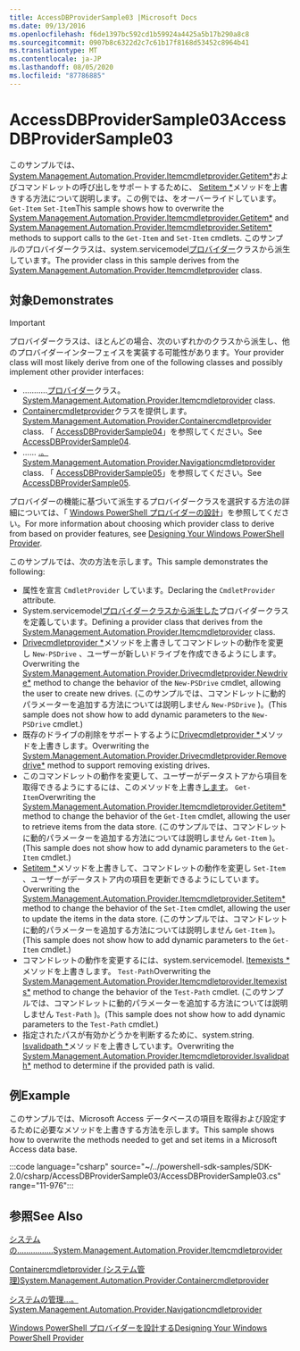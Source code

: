 ```yaml
---
title: AccessDBProviderSample03 |Microsoft Docs
ms.date: 09/13/2016
ms.openlocfilehash: f6de1397bc592cd1b59924a4425a5b17b290a8c8
ms.sourcegitcommit: 0907b8c6322d2c7c61b17f8168d53452c8964b41
ms.translationtype: MT
ms.contentlocale: ja-JP
ms.lasthandoff: 08/05/2020
ms.locfileid: "87786885"
---
```

# <a name="accessdbprovidersample03"></a><span data-ttu-id="3acd9-102">AccessDBProviderSample03</span><span class="sxs-lookup"><span data-stu-id="3acd9-102">AccessDBProviderSample03</span></span>

<span data-ttu-id="3acd9-103">このサンプルでは、 [System.Management.Automation.Provider.Itemcmdletprovider.Getitem\*](/dotnet/api/System.Management.Automation.Provider.ItemCmdletProvider.GetItem)およびコマンドレットの呼び出しをサポートするために、 [Setitem \*](/dotnet/api/System.Management.Automation.Provider.ItemCmdletProvider.SetItem)メソッドを上書きする方法について説明します。この例では、をオーバーライドしています。 `Get-Item` `Set-Item`</span><span class="sxs-lookup"><span data-stu-id="3acd9-103">This sample shows how to overwrite the [System.Management.Automation.Provider.Itemcmdletprovider.Getitem\*](/dotnet/api/System.Management.Automation.Provider.ItemCmdletProvider.GetItem) and [System.Management.Automation.Provider.Itemcmdletprovider.Setitem\*](/dotnet/api/System.Management.Automation.Provider.ItemCmdletProvider.SetItem) methods to support calls to the `Get-Item` and `Set-Item` cmdlets.</span></span> <span data-ttu-id="3acd9-104">このサンプルのプロバイダークラスは、system.servicemodel[プロバイダー](/dotnet/api/System.Management.Automation.Provider.ItemCmdletProvider)クラスから派生しています。</span><span class="sxs-lookup"><span data-stu-id="3acd9-104">The provider class in this sample derives from the [System.Management.Automation.Provider.Itemcmdletprovider](/dotnet/api/System.Management.Automation.Provider.ItemCmdletProvider) class.</span></span>

## <a name="demonstrates"></a><span data-ttu-id="3acd9-105">対象</span><span class="sxs-lookup"><span data-stu-id="3acd9-105">Demonstrates</span></span>

> [!IMPORTANT]
> <span data-ttu-id="3acd9-106">プロバイダークラスは、ほとんどの場合、次のいずれかのクラスから派生し、他のプロバイダーインターフェイスを実装する可能性があります。</span><span class="sxs-lookup"><span data-stu-id="3acd9-106">Your provider class will most likely derive from one of the following classes and possibly implement other provider interfaces:</span></span>
>
> - <span data-ttu-id="3acd9-107">...........[プロバイダー](/dotnet/api/System.Management.Automation.Provider.ItemCmdletProvider)クラス。</span><span class="sxs-lookup"><span data-stu-id="3acd9-107">[System.Management.Automation.Provider.Itemcmdletprovider](/dotnet/api/System.Management.Automation.Provider.ItemCmdletProvider) class.</span></span>
> - <span data-ttu-id="3acd9-108">[Containercmdletprovider](/dotnet/api/System.Management.Automation.Provider.ContainerCmdletProvider)クラスを提供します。</span><span class="sxs-lookup"><span data-stu-id="3acd9-108">[System.Management.Automation.Provider.Containercmdletprovider](/dotnet/api/System.Management.Automation.Provider.ContainerCmdletProvider) class.</span></span> <span data-ttu-id="3acd9-109">「 [AccessDBProviderSample04](./accessdbprovidersample04.md)」を参照してください。</span><span class="sxs-lookup"><span data-stu-id="3acd9-109">See [AccessDBProviderSample04](./accessdbprovidersample04.md).</span></span>
> - <span data-ttu-id="3acd9-110">...... [.。](/dotnet/api/System.Management.Automation.Provider.NavigationCmdletProvider)</span><span class="sxs-lookup"><span data-stu-id="3acd9-110">[System.Management.Automation.Provider.Navigationcmdletprovider](/dotnet/api/System.Management.Automation.Provider.NavigationCmdletProvider) class.</span></span> <span data-ttu-id="3acd9-111">「 [AccessDBProviderSample05](./accessdbprovidersample05.md)」を参照してください。</span><span class="sxs-lookup"><span data-stu-id="3acd9-111">See [AccessDBProviderSample05](./accessdbprovidersample05.md).</span></span>
>
> <span data-ttu-id="3acd9-112">プロバイダーの機能に基づいて派生するプロバイダークラスを選択する方法の詳細については、「 [Windows PowerShell プロバイダーの設計](./provider-types.md)」を参照してください。</span><span class="sxs-lookup"><span data-stu-id="3acd9-112">For more information about choosing which provider class to derive from based on provider features, see [Designing Your Windows PowerShell Provider](./provider-types.md).</span></span>

<span data-ttu-id="3acd9-113">このサンプルでは、次の方法を示します。</span><span class="sxs-lookup"><span data-stu-id="3acd9-113">This sample demonstrates the following:</span></span>

- <span data-ttu-id="3acd9-114">属性を宣言 `CmdletProvider` しています。</span><span class="sxs-lookup"><span data-stu-id="3acd9-114">Declaring the `CmdletProvider` attribute.</span></span>
- <span data-ttu-id="3acd9-115">System.servicemodel[プロバイダークラスから派生した](/dotnet/api/System.Management.Automation.Provider.ItemCmdletProvider)プロバイダークラスを定義しています。</span><span class="sxs-lookup"><span data-stu-id="3acd9-115">Defining a provider class that derives from the [System.Management.Automation.Provider.Itemcmdletprovider](/dotnet/api/System.Management.Automation.Provider.ItemCmdletProvider) class.</span></span>
- <span data-ttu-id="3acd9-116">[Drivecmdletprovider \*](/dotnet/api/System.Management.Automation.Provider.DriveCmdletProvider.NewDrive)メソッドを上書きしてコマンドレットの動作を変更し `New-PSDrive` 、ユーザーが新しいドライブを作成できるようにします。</span><span class="sxs-lookup"><span data-stu-id="3acd9-116">Overwriting the [System.Management.Automation.Provider.Drivecmdletprovider.Newdrive\*](/dotnet/api/System.Management.Automation.Provider.DriveCmdletProvider.NewDrive) method to change the behavior of the `New-PSDrive` cmdlet, allowing the user to create new drives.</span></span>
  <span data-ttu-id="3acd9-117">(このサンプルでは、コマンドレットに動的パラメーターを追加する方法については説明しません `New-PSDrive` )。</span><span class="sxs-lookup"><span data-stu-id="3acd9-117">(This sample does not show how to add dynamic parameters to the `New-PSDrive` cmdlet.)</span></span>
- <span data-ttu-id="3acd9-118">既存のドライブの削除をサポートするように[Drivecmdletprovider \*](/dotnet/api/System.Management.Automation.Provider.DriveCmdletProvider.RemoveDrive)メソッドを上書きします。</span><span class="sxs-lookup"><span data-stu-id="3acd9-118">Overwriting the [System.Management.Automation.Provider.Drivecmdletprovider.Removedrive\*](/dotnet/api/System.Management.Automation.Provider.DriveCmdletProvider.RemoveDrive) method to support removing existing drives.</span></span>
- <span data-ttu-id="3acd9-119">このコマンドレットの動作を変更して、ユーザーがデータストアから項目を取得できるようにするには、このメソッドを上書き[します](/dotnet/api/System.Management.Automation.Provider.ItemCmdletProvider.GetItem)。 `Get-Item`</span><span class="sxs-lookup"><span data-stu-id="3acd9-119">Overwriting the [System.Management.Automation.Provider.Itemcmdletprovider.Getitem\*](/dotnet/api/System.Management.Automation.Provider.ItemCmdletProvider.GetItem) method to change the behavior of the `Get-Item` cmdlet, allowing the user to retrieve items from the data store.</span></span> <span data-ttu-id="3acd9-120">(このサンプルでは、コマンドレットに動的パラメーターを追加する方法については説明しません `Get-Item` )。</span><span class="sxs-lookup"><span data-stu-id="3acd9-120">(This sample does not show how to add dynamic parameters to the `Get-Item` cmdlet.)</span></span>
- <span data-ttu-id="3acd9-121">[Setitem \*](/dotnet/api/System.Management.Automation.Provider.ItemCmdletProvider.SetItem)メソッドを上書きして、コマンドレットの動作を変更し `Set-Item` 、ユーザーがデータストア内の項目を更新できるようにしています。</span><span class="sxs-lookup"><span data-stu-id="3acd9-121">Overwriting the [System.Management.Automation.Provider.Itemcmdletprovider.Setitem\*](/dotnet/api/System.Management.Automation.Provider.ItemCmdletProvider.SetItem) method to change the behavior of the `Set-Item` cmdlet, allowing the user to update the items in the data store.</span></span> <span data-ttu-id="3acd9-122">(このサンプルでは、コマンドレットに動的パラメーターを追加する方法については説明しません `Get-Item` )。</span><span class="sxs-lookup"><span data-stu-id="3acd9-122">(This sample does not show how to add dynamic parameters to the `Get-Item` cmdlet.)</span></span>
- <span data-ttu-id="3acd9-123">コマンドレットの動作を変更するには、system.servicemodel. [Itemexists \*](/dotnet/api/System.Management.Automation.Provider.ItemCmdletProvider.ItemExists)メソッドを上書きします。 `Test-Path`</span><span class="sxs-lookup"><span data-stu-id="3acd9-123">Overwriting the [System.Management.Automation.Provider.Itemcmdletprovider.Itemexists\*](/dotnet/api/System.Management.Automation.Provider.ItemCmdletProvider.ItemExists) method to change the behavior of the `Test-Path` cmdlet.</span></span> <span data-ttu-id="3acd9-124">(このサンプルでは、コマンドレットに動的パラメーターを追加する方法については説明しません `Test-Path` )。</span><span class="sxs-lookup"><span data-stu-id="3acd9-124">(This sample does not show how to add dynamic parameters to the `Test-Path` cmdlet.)</span></span>
- <span data-ttu-id="3acd9-125">指定されたパスが有効かどうかを判断するために、system.string. [Isvalidpath \*](/dotnet/api/System.Management.Automation.Provider.ItemCmdletProvider.IsValidPath)メソッドを上書きしています。</span><span class="sxs-lookup"><span data-stu-id="3acd9-125">Overwriting the [System.Management.Automation.Provider.Itemcmdletprovider.Isvalidpath\*](/dotnet/api/System.Management.Automation.Provider.ItemCmdletProvider.IsValidPath) method to determine if the provided path is valid.</span></span>

## <a name="example"></a><span data-ttu-id="3acd9-126">例</span><span class="sxs-lookup"><span data-stu-id="3acd9-126">Example</span></span>

<span data-ttu-id="3acd9-127">このサンプルでは、Microsoft Access データベースの項目を取得および設定するために必要なメソッドを上書きする方法を示します。</span><span class="sxs-lookup"><span data-stu-id="3acd9-127">This sample shows how to overwrite the methods needed to get and set items in a Microsoft Access data base.</span></span>

:::code language="csharp" source="~/../powershell-sdk-samples/SDK-2.0/csharp/AccessDBProviderSample03/AccessDBProviderSample03.cs" range="11-976":::

## <a name="see-also"></a><span data-ttu-id="3acd9-128">参照</span><span class="sxs-lookup"><span data-stu-id="3acd9-128">See Also</span></span>

[<span data-ttu-id="3acd9-129">システムの................</span><span class="sxs-lookup"><span data-stu-id="3acd9-129">System.Management.Automation.Provider.Itemcmdletprovider</span></span>](/dotnet/api/System.Management.Automation.Provider.ItemCmdletProvider)

[<span data-ttu-id="3acd9-130">Containercmdletprovider (システム管理)</span><span class="sxs-lookup"><span data-stu-id="3acd9-130">System.Management.Automation.Provider.Containercmdletprovider</span></span>](/dotnet/api/System.Management.Automation.Provider.ContainerCmdletProvider)

[<span data-ttu-id="3acd9-131">システムの管理...。</span><span class="sxs-lookup"><span data-stu-id="3acd9-131">System.Management.Automation.Provider.Navigationcmdletprovider</span></span>](/dotnet/api/System.Management.Automation.Provider.NavigationCmdletProvider)

[<span data-ttu-id="3acd9-132">Windows PowerShell プロバイダーを設計する</span><span class="sxs-lookup"><span data-stu-id="3acd9-132">Designing Your Windows PowerShell Provider</span></span>](./provider-types.md)
